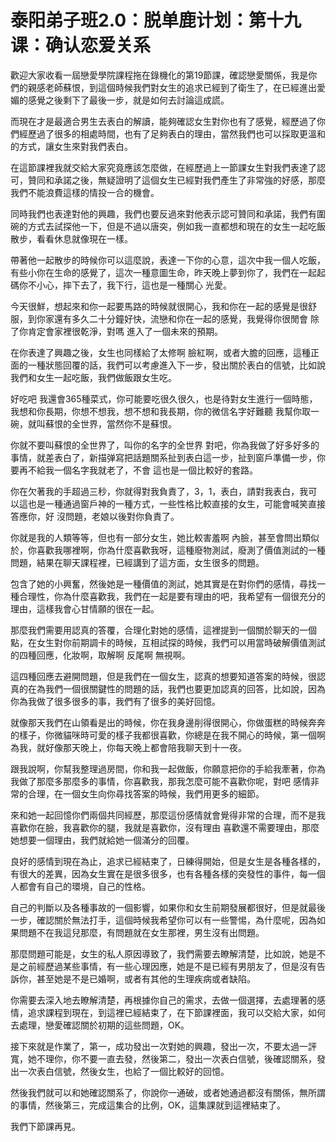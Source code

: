 # 泰阳弟子班2.0：脱单鹿计划：第十九课：确认恋爱关系

歡迎大家收看一屆戀愛學院課程拖在錄機化的第19節課，確認戀愛關係，我是你們的親感老師蘇恨，到這個時候我們對女生的追求已經到了衛生了，在已經進出愛媚的感覺之後剩下了最後一步，就是如何去討論這成謊。

而現在才是最適合男生去表白的解讀，能夠確認女生對你也有了感覺，經歷過了你們經歷過了很多的相處時間，也有了足夠表白的理由，當然我們也可以採取更溫和的方式，讓女生來對我們表白。

在這節課裡我就交給大家究竟應該怎麼做，在經歷過上一節課女生對我們表達了認可，贊同和承諾之後，無疑證明了這個女生已經對我們產生了非常強的好感，那麼我們不能浪費這樣的情投一合的機會。

同時我們也表達對他的興趣，我們也要反過來對他表示認可贊同和承諾，我們有圍碗的方式去試探他一下，但是不過以唐突，例如我一直都想和現在的女生一起吃飯散步，看看休息就像現在一樣。

帶著他一起散步的時候你可以這麼說，表達一下你的心意，這次中我一個人吃飯，有些小你在生命的感覺了，這次一種意圖生命，昨天晚上夢到你了，我們在一起起碼你不小心，摔下去了，我下行，這也是一種關心 光愛。

今天很鮮，想起來和你一起要馬路的時候就很開心，我和你在一起的感覺是很舒服，到你家還有多久二十分鐘好快，流戀和你在一起的感覺，我覺得你很閒會 除了你肯定會家裡很乾淨，對嗎 進入了一個未來的預期。

在你表達了興趣之後，女生也同樣給了太修啊 臉紅啊，或者大膽的回應，這種正面的一種狀態回覆的話，我們可以考慮進入下一步，發出關於表白的信號，比如說我們和女生一起吃飯，我們做飯跟女生吃。

好吃吧 我還會365種菜式，你可能要吃很久很久，也是待對女生進行一個時態，我想和你長期，你想不想我，想不想和我長期，你的微信名字好難聽 我幫你取一碗，就叫蘇恨的全世界，當然你不是蘇恨。

你就不要叫蘇恨的全世界了，叫你的名字的全世界 對吧，你為我做了好多好多的事情，就差表白了，新描弹寫把話題關系扯到表白這一步，扯到窗戶準備一步，你要再不給我一個名字我就老了，不會 這也是一個比較好的套路。

你在欠著我的手超過三秒，你就得對我負責了，3，1，表白，請對我表白，我可以這也是一種通過窗戶神的一種方式，一些性格比較直接的女生，可能會喊笑直接答應你，好 沒問題，老娘以後對你負責了。

你就是我的人類等等，但也有一部分女生，她比較害羞啊 內臉，甚至會問出類似於，你喜歡我哪裡啊，你為什麼喜歡我呀，這種廢物測試，廢測了價值測試的一種問題，結果在聊天課程裡，已經講到了這方面，女生很多的問題。

包含了她的小興奮，然後她是一種價值的測試，她其實是在對你們的感情，尋找一種合理性，你為什麼喜歡我，我們在一起是要有理由的吧，我希望有一個很充分的理由，這樣我會心甘情願的很在一起。

那麼我們需要用認真的答覆，合理化對她的感情，這裡提到一個關於聊天的一個點，在女生對你前期調卡的時候，互相試探的時候，我們可以用當時破解價值測試的四種回應，化妝啊，取解啊 反尾啊 無視啊。

這四種回應去避開問題，但是我們在一個女生，認真的想要知道答案的時候，很認真的在為我們一個很關鍵性的問題的話，我們也要更加認真的回答，比如說，因為你為我做了很多很多的事，我們有了很多的美好回憶。

就像那天我們在山領看是出的時候，你在我身邊削得很開心，你做蛋糕的時候奔奔的樣子，你微貓咪時可愛的樣子我都很喜歡，你總是在我不開心的時候，第一個啊 為我，就好像那天晚上，你每天晚上都會陪我聊天到十一夜。

跟我說啊，你幫我整理過房間，你和我一起做飯，你願意把你的手給我牽著，你為我做了那麼多那麼多的事情，你喜歡我，那我怎麼可能不喜歡你呢，對吧 感情非常的合理，在一個女生向你尋找答案的時候，我們用更多的細節。

來和她一起回憶你們兩個共同經歷，那麼這份感情就會覺得非常的合理，而不是我喜歡你在臉，我喜歡你的腿，我就是喜歡你，沒有理由 喜歡還不需要理由，那麼她想要一個理由，我們就給她一個滿分的回覆。

良好的感情到現在為止，追求已經結束了，日練得開始，但是女生是各種各樣的，有很大的差異，因為女生實在是很多很多，也有各種各樣的突發性的事件，每一個人都會有自己的環境，自己的性格。

自己的判斷以及各種事故的一個影響，如果你和女生前期發展都很好，但是就最後一步，確認關於無法打手，這個時候我希望你可以有一些警惕，為什麼呢，因為如果問題不在我這兒那麼，有問題就在女生那裡，男生沒有出問題。

那麼問題可能是，女生的私人原因導致了，我們需要去瞭解清楚，比如說，她是不是之前經歷過某些事情，有一些心理因應，她是不是已經有男朋友了，但是沒有告訴你，甚至她是不是已婚啊，或者有其他的生理疾病或者缺陷。

你需要去深入地去瞭解清楚，再根據你自己的需求，去做一個選擇，去處理著的感情，追求課程到現在，到這裡已經結束了，在下節課裡面，我可以交給大家，如何去處理，戀愛確認關於初期的這些問題，OK。

接下來就是作業了，第一，成功發出一次對她的興趣，發出一次，不要太過一評寬，她不理你，你不要一直去發，然後第二，發出一次表白信號，後確認關系，發出一次表白信號，然後女生，也給了一個比較好的回憶。

然後我們就可以和她確認關系了，你說你一通破，或者她通過都沒有關係，無所謂的事情，然後第三，完成這集合的比例，OK，這集課就到這裡結束了。

我們下節課再見。